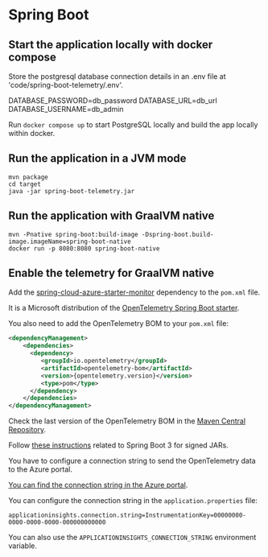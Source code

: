 # Spring Boot

## Start the application locally with docker compose

Store the postgresql database connection details in an .env file at 'code/spring-boot-telemetry/.env'.

DATABASE_PASSWORD=db_password
DATABASE_URL=db_url
DATABASE_USERNAME=db_admin

Run `docker compose up` to start PostgreSQL locally and build the app locally within docker.

## Run the application in a JVM mode

```shell script
mvn package
cd target
java -jar spring-boot-telemetry.jar
```

## Run the application with GraalVM native

```shell script
mvn -Pnative spring-boot:build-image -Dspring-boot.build-image.imageName=spring-boot-native
docker run -p 8080:8080 spring-boot-native
```

## Enable the telemetry for GraalVM native

Add the [spring-cloud-azure-starter-monitor](https://central.sonatype.com/artifact/com.azure.spring/spring-cloud-azure-starter-monitor) dependency to the `pom.xml` file.

It is a Microsoft distribution of the [OpenTelemetry Spring Boot starter](https://opentelemetry.io/docs/languages/java/automatic/spring-boot/#opentelemetry-spring-boot-starter).

You also need to add the OpenTelemetry BOM to your `pom.xml` file:

```xml
<dependencyManagement>
    <dependencies>
      <dependency>
         <groupId>io.opentelemetry</groupId>           
         <artifactId>opentelemetry-bom</artifactId>                   
         <version>{opentelemetry.version}</version>           
         <type>pom</type>
      </dependency>     
    </dependencies>   
</dependencyManagement>
```

Check the last version of the OpenTelemetry BOM in the [Maven Central Repository](https://search.maven.org/artifact/io.opentelemetry/opentelemetry-bom).

Follow [these instructions](https://learn.microsoft.com/en-us/azure/developer/java/spring-framework/developer-guide-overview#configuring-spring-boot-3) related to Spring Boot 3 for signed JARs.

You have to configure a connection string to send the OpenTelemetry data to the Azure portal. 

[You can find the connection string in the Azure portal](./../../Azure-connection-string.md).

You can configure the connection string in the `application.properties` file:

```properties
applicationinsights.connection.string=InstrumentationKey=00000000-0000-0000-0000-000000000000
```

You can also use the `APPLICATIONINSIGHTS_CONNECTION_STRING` environment variable.
